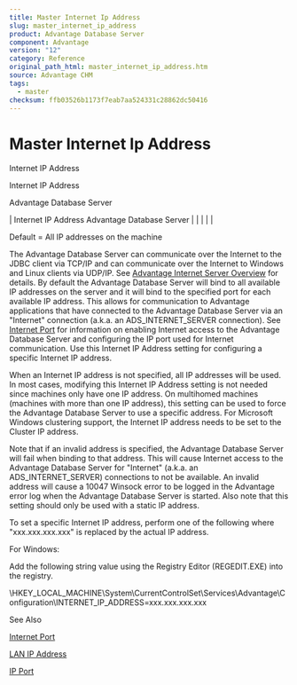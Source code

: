 ```yaml
---
title: Master Internet Ip Address
slug: master_internet_ip_address
product: Advantage Database Server
component: Advantage
version: "12"
category: Reference
original_path_html: master_internet_ip_address.htm
source: Advantage CHM
tags:
  - master
checksum: ffb03526b1173f7eab7aa524331c28862dc50416
---
```


# Master Internet Ip Address

Internet IP Address

Internet IP Address

Advantage Database Server

| Internet IP Address  Advantage Database Server |  |  |  |  |

Default = All IP addresses on the machine

The Advantage Database Server can communicate over the Internet to the JDBC client via TCP/IP and can communicate over the Internet to Windows and Linux clients via UDP/IP. See [Advantage Internet Server Overview](master_advantage_internet_server_overview.md) for details. By default the Advantage Database Server will bind to all available IP addresses on the server and it will bind to the specified port for each available IP address. This allows for communication to Advantage applications that have connected to the Advantage Database Server via an "Internet" connection (a.k.a. an ADS\_INTERNET\_SERVER connection). See [Internet Port](master_internet_port.md) for information on enabling Internet access to the Advantage Database Server and configuring the IP port used for Internet communication. Use this Internet IP Address setting for configuring a specific Internet IP address.

When an Internet IP address is not specified, all IP addresses will be used. In most cases, modifying this Internet IP Address setting is not needed since machines only have one IP address. On multihomed machines (machines with more than one IP address), this setting can be used to force the Advantage Database Server to use a specific address. For Microsoft Windows clustering support, the Internet IP address needs to be set to the Cluster IP address.

Note that if an invalid address is specified, the Advantage Database Server will fail when binding to that address. This will cause Internet access to the Advantage Database Server for "Internet" (a.k.a. an ADS\_INTERNET\_SERVER) connections to not be available. An invalid address will cause a 10047 Winsock error to be logged in the Advantage error log when the Advantage Database Server is started. Also note that this setting should only be used with a static IP address.

To set a specific Internet IP address, perform one of the following where "xxx.xxx.xxx.xxx" is replaced by the actual IP address.

For Windows:

Add the following string value using the Registry Editor (REGEDIT.EXE) into the registry.

\\HKEY\_LOCAL\_MACHINE\System\CurrentControlSet\Services\Advantage\Configuration\INTERNET\_IP\_ADDRESS=xxx.xxx.xxx.xxx

See Also

[Internet Port](master_internet_port.md)

[LAN IP Address](master_lan_ip_address.md)

[IP Port](master_ip_port.md)
